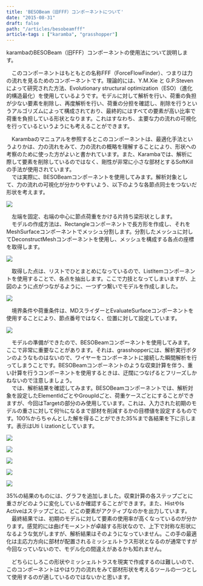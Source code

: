 ```yaml
---
title: 'BESOBeam（旧FFF）コンポーネントについて'
date: "2015-08-31"
draft: false
path: "/articles/besobeamfff"
article-tags : ["karamba", "grasshopper"]
---
```


karambaのBESOBeam（旧FFF）コンポーネントの使用法について説明します。  
  
　このコンポーネントはもともとの名称FFF（ForceFlowFinder）、つまりは力の流れを見るためのコンポーネントです。理論的には、Y.M.Xie と G.P.Steven によって研究された方法、Evolutionary structural optimization（ESO）（進化的構造最化）を使用しているようです。モデルに対して解析を行い、荷重の負担が少ない要素を削除し、再度解析を行い、荷重の分担を確認し、削除を行うというアルゴリズムによって構成されており、最終的にはすべての要素が高い比率で荷重を負担している形状となります。これはすなわち、主要な力の流れの可視化を行っているというようにも考えることができます。  
  
　Karambaのマニュアルを参照するとこのコンポーネントは、最適化手法というよりかは、力の流れをみて、力の流れの概略を理解することにより、形状への考察のために使った方がよいと書かれています。また、Karambaでは、解析に際して要素を削除しているのではなく、剛性が非常に小さな部材とするSoftKillの手法が使用されています。  
　では実際に、BESOBeamコンポーネントを使用してみます。解析対象として、力の流れの可視化が分かりやすいよう、以下のような各節点同士をつないだ形状を考えます。  
  
  
  

[![](http://1.bp.blogspot.com/-3VF5hNiGL7Q/VeMQ8YhYv8I/AAAAAAAAA08/UC8U1fC25J0/s640/%25E8%25A7%25A3%25E6%259E%2590%25E3%2583%25A2%25E3%2583%2587%25E3%2583%25AB.JPG)](http://1.bp.blogspot.com/-3VF5hNiGL7Q/VeMQ8YhYv8I/AAAAAAAAA08/UC8U1fC25J0/s1600/%25E8%25A7%25A3%25E6%259E%2590%25E3%2583%25A2%25E3%2583%2587%25E3%2583%25AB.JPG)

  
　左端を固定、右端の中心に節点荷重をかける片持ち梁形状とします。  
　モデルの作成方法は、Rectangleコンポーネントで長方形を作成し、それをMeshSurfaceコンポーネントでメッシュ分割します。分割したメッシュに対してDeconstructMeshコンポーネントを使用し、メッシュを構成する各点の座標を取得します。  
  

[![](http://1.bp.blogspot.com/-V-KnkUdbdvs/VeMRRTE1HCI/AAAAAAAAA1E/mYHYCbSvz7g/s640/%25E8%25A7%25A3%25E6%259E%2590%25E3%2583%25A2%25E3%2583%2587%25E3%2583%25AB%25E3%2581%25AE%25E4%25BD%259C%25E6%2588%2590.JPG)](http://1.bp.blogspot.com/-V-KnkUdbdvs/VeMRRTE1HCI/AAAAAAAAA1E/mYHYCbSvz7g/s1600/%25E8%25A7%25A3%25E6%259E%2590%25E3%2583%25A2%25E3%2583%2587%25E3%2583%25AB%25E3%2581%25AE%25E4%25BD%259C%25E6%2588%2590.JPG)

  
　取得した点は、リストでひとまとめになっているので、ListItemコンポーネントを使用することで、各点を抽出します。ここで力技となってしまいますが、上図のように点がつながるように、一つずつ繋いでモデルを作成しました。  
  

[![](http://3.bp.blogspot.com/-o2M6Rypu8oo/VeMTCzfd4hI/AAAAAAAAA1Q/nhcIi7ySpY4/s640/%25E7%2582%25B9%25E3%2581%25AE%25E6%258E%25A5%25E7%25B6%259A%25E6%25B3%2595.JPG)](http://3.bp.blogspot.com/-o2M6Rypu8oo/VeMTCzfd4hI/AAAAAAAAA1Q/nhcIi7ySpY4/s1600/%25E7%2582%25B9%25E3%2581%25AE%25E6%258E%25A5%25E7%25B6%259A%25E6%25B3%2595.JPG)

  
　境界条件や荷重条件は、MDスライダーとEvaluateSurfaceコンポーネントを使用することにより、節点番号ではなく、位置に対して設定しています。  
  

[![](http://3.bp.blogspot.com/-eLeKEwne0L0/VeMUKRPQ4gI/AAAAAAAAA1c/B-3MKK1_M-o/s640/%25E5%25A2%2583%25E7%2595%258C%25E6%259D%25A1%25E4%25BB%25B6%25E3%2581%25AE%25E8%25A8%25AD%25E5%25AE%259A.JPG)](http://3.bp.blogspot.com/-eLeKEwne0L0/VeMUKRPQ4gI/AAAAAAAAA1c/B-3MKK1_M-o/s1600/%25E5%25A2%2583%25E7%2595%258C%25E6%259D%25A1%25E4%25BB%25B6%25E3%2581%25AE%25E8%25A8%25AD%25E5%25AE%259A.JPG)

  
　モデルの準備ができたので、BESOBeamコンポーネントを使用してみます。ここで非常に重要なことがあります。それは、grasshopperには、解析実行ボタンのようなものはないので、ワイヤーをコンポーネントに接続した瞬間解析を行ってしまうことです。BESOBeamコンポーネントのような収束計算を伴う、重い計算を行うコンポーネントを使用するときは、迂闊につなげるとフリーズしかねないので注意しましょう。  
　では、解析結果を確認してみます。BESOBeamコンポーネントでは、解析対象を設定したElementIdごとやGroupIdごと、荷重ケースごとにすることができますが、今回はTargetの部分のみ使用しています。これは、入力された初期のモデルの重さに対して何％になるまで部材を削減するかの目標値を設定するものです。100%からちゃんとした解を得ることができた35%まで各結果を下に示します。表示はUtiｌizationとしています。  
  

[![](http://2.bp.blogspot.com/-jjNsDhkC4Mk/VeMY-ElL7aI/AAAAAAAAA18/TXGED12z4ho/s640/%25E7%25B5%2590%25E6%259E%259C1.JPG)](http://2.bp.blogspot.com/-jjNsDhkC4Mk/VeMY-ElL7aI/AAAAAAAAA18/TXGED12z4ho/s1600/%25E7%25B5%2590%25E6%259E%259C1.JPG)

  

[![](http://1.bp.blogspot.com/-SMnADzi5qjI/VeMY-I9py6I/AAAAAAAAA2Q/MWNMX-8V664/s640/%25E7%25B5%2590%25E6%259E%259C0.8.JPG)](http://1.bp.blogspot.com/-SMnADzi5qjI/VeMY-I9py6I/AAAAAAAAA2Q/MWNMX-8V664/s1600/%25E7%25B5%2590%25E6%259E%259C0.8.JPG)

  

[![](http://4.bp.blogspot.com/-9SfAahd0oWA/VeMY9ZUwvQI/AAAAAAAAA2I/T93BI1Eixdg/s640/%25E7%25B5%2590%25E6%259E%259C0.6.JPG)](http://4.bp.blogspot.com/-9SfAahd0oWA/VeMY9ZUwvQI/AAAAAAAAA2I/T93BI1Eixdg/s1600/%25E7%25B5%2590%25E6%259E%259C0.6.JPG)

  

[![](http://3.bp.blogspot.com/-wlWoYa8Apzk/VeMY9eeKIWI/AAAAAAAAA2E/5Q4ZcIilESU/s640/%25E7%25B5%2590%25E6%259E%259C0.4.JPG)](http://3.bp.blogspot.com/-wlWoYa8Apzk/VeMY9eeKIWI/AAAAAAAAA2E/5Q4ZcIilESU/s1600/%25E7%25B5%2590%25E6%259E%259C0.4.JPG)

  

[![](http://2.bp.blogspot.com/-76Mi6b205UA/VeMY9Ya-N-I/AAAAAAAAA2A/7wfAF2yLp4A/s640/%25E7%25B5%2590%25E6%259E%259C0.35.JPG)](http://2.bp.blogspot.com/-76Mi6b205UA/VeMY9Ya-N-I/AAAAAAAAA2A/7wfAF2yLp4A/s1600/%25E7%25B5%2590%25E6%259E%259C0.35.JPG)

  

35%の結果のものには、グラフを追加しました。収束計算の各ステップごとに重さがどのように変化しているか確認することができます。また、HistやIs Activeはステップごとに、どこの要素がアクティブなのかを出力しています。  
　最終結果では、初期のモデルに対して要素の使用率が高くなっているのが分かります。感覚的には曲げモーメントが卓越する形状なので、上下で対称な形状になるような気がしますが、解析結果はそのようになっていません。この手の最適化は主応力方向に部材が配置されるミッシェルトラス形状となるのが通常ですが今回なっていないので、モデル化の間違えがあるかも知れません。

　どちらにしろこの形状やミッシェルトラスを現実で作成するのは難しいので、このコンポーネントはやはり力の流れをみて部材形状を考えるツールの一つとして使用するのが適しているのではないかと思います。